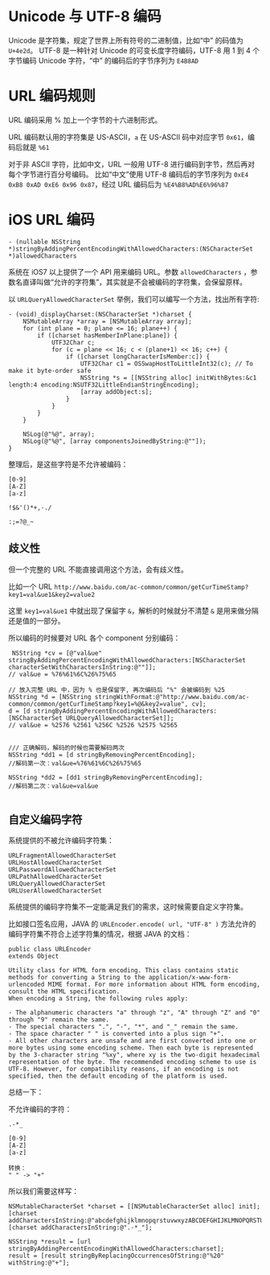 # Unicode 与 UTF-8 编码

Unicode 是字符集，规定了世界上所有符号的二进制值，比如“中” 的码值为 `U+4e2d`。
UTF-8 是一种针对 Unicode 的可变长度字符编码，UTF-8 用 1 到 4 个字节编码 Unicode 字符，“中” 的编码后的字节序列为 `E4B8AD`

# URL 编码规则
URL 编码采用 % 加上一个字节的十六进制形式。

URL 编码默认用的字符集是 US-ASCII，`a` 在 US-ASCII 码中对应字节 `0x61`，编码后就是 `%61`

对于非 ASCII 字符，比如中文，URL 一般用 UTF-8 进行编码到字节，然后再对每个字节进行百分号编码。
比如“中文”使用 UTF-8 编码后的字节序列为 `0xE4 0xB8 0xAD 0xE6 0x96 0x87`，经过 URL 编码后为 `%E4%B8%AD%E6%96%87`


# iOS URL 编码

`- (nullable NSString *)stringByAddingPercentEncodingWithAllowedCharacters:(NSCharacterSet *)allowedCharacters`

系统在 iOS7 以上提供了一个 API 用来编码 URL。参数 `allowedCharacters` ，参数名直译叫做“允许的字符集”，其实就是不会被编码的字符集，会保留原样。

以 `URLQueryAllowedCharacterSet` 举例，我们可以编写一个方法，找出所有字符:

```objc
- (void)_displayCharset:(NSCharacterSet *)charset {
    NSMutableArray *array = [NSMutableArray array];
    for (int plane = 0; plane <= 16; plane++) {
        if ([charset hasMemberInPlane:plane]) {
            UTF32Char c;
            for (c = plane << 16; c < (plane+1) << 16; c++) {
                if ([charset longCharacterIsMember:c]) {
                    UTF32Char c1 = OSSwapHostToLittleInt32(c); // To make it byte-order safe
                    NSString *s = [[NSString alloc] initWithBytes:&c1 length:4 encoding:NSUTF32LittleEndianStringEncoding];
                    [array addObject:s];
                }
            }
        }
    }
    
    NSLog(@"%@", array);
    NSLog(@"%@", [array componentsJoinedByString:@""]);
}
```

整理后，是这些字符是不允许被编码：
```
[0-9]
[A-Z]
[a-z]

!$&'()*+,-./

:;=?@_~
```
## 歧义性
但一个完整的 URL 不能直接调用这个方法，会有歧义性。

比如一个 URL `http://www.baidu.com/ac-common/common/getCurTimeStamp?key1=val&ue1&key2=value2`

这里 `key1=val&ue1` 中就出现了保留字 `&`，解析的时候就分不清楚 `&` 是用来做分隔还是值的一部分。

所以编码的时候要对 URL 各个 component 分别编码：

```objc
 NSString *cv = [@"val&ue" stringByAddingPercentEncodingWithAllowedCharacters:[NSCharacterSet characterSetWithCharactersInString:@""]];
// val&ue = %76%61%6C%26%75%65

// 放入完整 URL 中，因为 % 也是保留字, 再次编码后 "%" 会被编码到 %25
NSString *d = [NSString stringWithFormat:@"http://www.baidu.com/ac-common/common/getCurTimeStamp?key1=%@&key2=value", cv];
d = [d stringByAddingPercentEncodingWithAllowedCharacters:[NSCharacterSet URLQueryAllowedCharacterSet]];
// val&ue = %2576 %2561 %256C %2526 %2575 %2565    


/// 正确解码，解码的时候也需要解码两次
NSString *dd1 = [d stringByRemovingPercentEncoding];
//解码第一次：val&ue=%76%61%6C%26%75%65

NSString *dd2 = [dd1 stringByRemovingPercentEncoding];
//解码第二次：val&ue=val&ue
    
```

## 自定义编码字符

系统提供的不被允许编码字符集：

```
URLFragmentAllowedCharacterSet
URLHostAllowedCharacterSet    
URLPasswordAllowedCharacterSet
URLPathAllowedCharacterSet    
URLQueryAllowedCharacterSet   
URLUserAllowedCharacterSet    
```

系统提供的编码字符集不一定能满足我们的需求，这时候需要自定义字符集。

比如接口签名应用，JAVA 的 `URLEncoder.encode( url, "UTF-8" )` 方法允许的编码字符集不符合上述字符集的情况，根据 JAVA 的文档：

```
public class URLEncoder
extends Object

Utility class for HTML form encoding. This class contains static methods for converting a String to the application/x-www-form-urlencoded MIME format. For more information about HTML form encoding, consult the HTML specification.
When encoding a String, the following rules apply:

- The alphanumeric characters "a" through "z", "A" through "Z" and "0" through "9" remain the same.
- The special characters ".", "-", "*", and "_" remain the same.
- The space character " " is converted into a plus sign "+".
- All other characters are unsafe and are first converted into one or more bytes using some encoding scheme. Then each byte is represented by the 3-character string "%xy", where xy is the two-digit hexadecimal representation of the byte. The recommended encoding scheme to use is UTF-8. However, for compatibility reasons, if an encoding is not specified, then the default encoding of the platform is used.
```

总结一下：

不允许编码的字符：
```
.-*_

[0-9]
[A-Z]
[a-z]

转换：
" " -> "+"
```

所以我们需要这样写：

```objc
NSMutableCharacterSet *charset = [[NSMutableCharacterSet alloc] init];
[charset addCharactersInString:@"abcdefghijklmnopqrstuvwxyzABCDEFGHIJKLMNOPQRSTUVWXYZ0123456789"];
[charset addCharactersInString:@".-*_"];

NSString *result = [url stringByAddingPercentEncodingWithAllowedCharacters:charset];
result = [result stringByReplacingOccurrencesOfString:@"%20" withString:@"+"];

```






